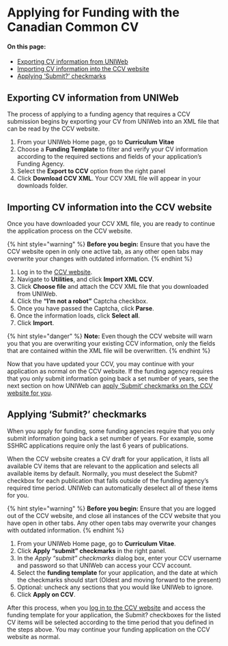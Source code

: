 # Applying for Funding with the Canadian Common CV

#### On this page:

* [Exporting CV information from UNIWeb](applying-for-funding-with-the-canadian-common-cv.md#exporting-cv-information-from-uniweb)
* [Importing CV information into the CCV website](applying-for-funding-with-the-canadian-common-cv.md#importing-cv-information-into-the-CCV-website)
* [Applying ‘Submit?’ checkmarks](applying-for-funding-with-the-canadian-common-cv.md#applying-submit-checkmarks)

## Exporting CV information from UNIWeb

The process of applying to a funding agency that requires a CCV submission begins by exporting your CV from UNIWeb into an XML file that can be read by the CCV website.

1. From your UNIWeb Home page, go to **Curriculum Vitae**
2. Choose a **Funding Template** to filter and verify your CV information according to the required sections and fields of your application’s Funding Agency.
3. Select the **Export to CCV** option from the right panel
4. Click **Download CCV XML**. Your CCV XML file will appear in your downloads folder.

## Importing CV information into the CCV website

Once you have downloaded your CCV XML file, you are ready to continue the application process on the CCV website.

{% hint style="warning" %}
**Before you begin:** Ensure that you have the CCV website open in only one active tab, as any other open tabs may overwrite your changes with outdated information.
{% endhint %}

1. Log in to the [CCV website](https://ccv-cvc.ca).
2. Navigate to **Utilities**, and click **Import XML CCV**. 
3. Click **Choose file** and attach the CCV XML file that you downloaded from UNIWeb.
4. Click the **“I’m not a robot”** Captcha checkbox.
5. Once you have passed the Captcha, click **Parse**.
6. Once the information loads, click **Select all**.
7. Click **Import**.

{% hint style="danger" %}
**Note:** Even though the CCV website will warn you that you are overwriting your existing CCV information, only the fields that are contained within the XML file will be overwritten.
{% endhint %}

Now that you have updated your CCV, you may continue with your application as normal on the CCV website. If the funding agency requires that you only submit information going back a set number of years, see the next section on how UNIWeb can [apply ‘Submit’ checkmarks on the CCV website for you](applying-for-funding-with-the-canadian-common-cv.md#applying-submit-checkmarks).

## Applying ‘Submit?’ checkmarks

When you apply for funding, some funding agencies require that you only submit information going back a set number of years. For example, some SSHRC applications require only the last 6 years of publications.

When the CCV website creates a CV draft for your application, it lists all available CV items that are relevant to the application and selects all available items by default. Normally, you must deselect the Submit? checkbox for each publication that falls outside of the funding agency’s required time period. UNIWeb can automatically deselect all of these items for you.

{% hint style="warning" %}
**Before you begin:** Ensure that you are logged out of the CCV website, and close all instances of the CCV website that you have open in other tabs. Any other open tabs may overwrite your changes with outdated information.
{% endhint %}

1. From your UNIWeb Home page, go to **Curriculum Vitae**.
2. Click **Apply “submit” checkmarks** in the right panel.
3. In the _Apply “submit” checkmarks_ dialog box, enter your CCV username and password so that UNIWeb can access your CCV account.
4. Select the **funding template** for your application, and the date at which the checkmarks should start \(Oldest and moving forward to the present\)
5. Optional: uncheck any sections that you would like UNIWeb to ignore.
6. Click **Apply on CCV**.

After this process, when you [log in to the CCV website](https://ccv-cvc.ca) and access the funding template for your application, the Submit? checkboxes for the listed CV items will be selected according to the time period that you defined in the steps above. You may continue your funding application on the CCV website as normal.

